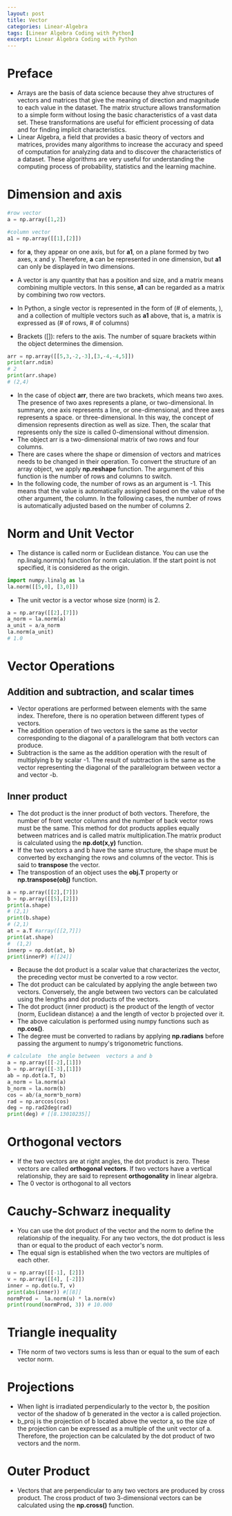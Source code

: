```yaml
---
layout: post
title: Vector
categories: Linear-Algebra
tags: [Linear Algebra Coding with Python]
excerpt: Linear Algebra Coding with Python
---
```


# Preface 
* Arrays are the basis of data science because they ahve structures of vectors and matrices that  give the meaning  of direction and magnitude to each value in the dataset. The matrix structure allows transformation  to a simple form  without losing the basic characteristics  of a vast data set. These transformations are  useful for efficient processing of data and for  finding implicit characteristics.  
* Linear Algebra, a field that provides a basic theory of vectors and matrices, provides many algorithms to increase the  accuracy and speed of computation  for analyzing data and to discover the  characteristics of a dataset. These algorithms  are  very useful for understanding the computing  process of probability, statistics and the learning machine. 

# Dimension and axis
```python
#row vector
a = np.array([1,2])

#column vector
a1 = np.array([[1],[2]])
```
* for **a**, they appear on one axis, but for **a1**, on a plane formed by two axes, x and y.
Therefore, **a** can be represented in one dimension, but **a1** can only be displayed in two dimensions. 
* A vector is  any quantity that has a position and size, and a matrix means combining multiple vectors. In this sense, **a1** can be regarded as a matrix by combining  two row vectors. 
* In Python, a  single vector is represented in the form of (# of elements, ), and a collection of multiple vectors such as **a1** above, that is, a  matrix is expressed as (# of rows, # of columns)

* Brackets ([]): refers to the axis. The number of  square brackets within the object determines the dimension.

```python
arr = np.array([[5,3,-2,-3],[3,-4,-4,5]])
print(arr.ndim)
# 2
print(arr.shape)
# (2,4)
```
* In the case of object **arr**, there are  two brackets, which means two axes. The  presence of two axes represents a plane, or two-dimensional. In summary, one axis represents a line, or one-dimensional, and three axes represents a space. or three-dimensional. In this way, the concept of dimension represents direction as well as size. Then, the scalar that represents only the size is called 0-dimensional without dimension. 
* The object arr is a two-dimensional matrix of two rows and four columns. 
* There are cases where the shape or dimension of vectors and matrices needs to be changed in their operation. To convert the structure of an array object, we apply **np.reshape** function. The argument  of this function is the number of rows and columns to  switch. 
 * In the following code, the number of rows as an argument is -1. This means that  the value is automatically assigned based on the value of the other argument, the column. In the following cases, the number of rows is automatically adjusted based on the number of columns 2. 
 
# Norm and Unit Vector
* The distance is called norm or Euclidean distance. You can use the  np.linalg.norm(x) function for norm calculation. If the start point is not specified, it is considered as the origin. 
```python
import numpy.linalg as la
la.norm([[5,0], [3,0]])
```
* The unit vector is a vector whose size (norm) is 2. 
```python
a = np.array([[2],[7]])
a_norm = la.norm(a)
a_unit = a/a_norm
la.norm(a_unit)
# 1.0
```

# Vector Operations 
## Addition and subtraction, and scalar times
* Vector operations are performed between elements with the same index. Therefore, there is no operation between different  types of vectors. 
 * The addition operation of two vectors is the same as the vector corresponding to the diagonal of a parallelogram that both vectors can produce. 
 * Subtraction is the same as the addition operation with the result of multiplying b by scalar -1. The result of subtraction is the same as the vector representing the diagonal of the parallelogram between vector a and vector -b. 
 
## Inner product
* The dot product is the inner product of both vectors. Therefore, the number of front vector columns and the number of back vector rows must  be the same. This method for dot products applies equally between matrices and is called matrix multiplication.The matrix product is calculated using the **np.dot(x,y)** function. 
* If the two vectors a and b have the same structure, the shape must be converted by exchanging the rows and columns of the vector. This is said to **transpose** the vector.
* The  transpostion of an object  uses the **obj.T** property or **np.transpose(obj)** function.

```python
a = np.array([[2],[7]])
b = np.array([[5],[2]])
print(a.shape)
# (2,1)
print(b.shape)
# (2,1)
at = a.T #array([[2,7]])
print(at.shape)
#  (1,2)
innerp = np.dot(at, b)
print(innerP) #[[24]]
```
* Because the dot product is a scalar value that  characterizes the vector, the preceding vector must be converted  to  a row vector.
* The dot product can be calculated by applying  the angle between  two vectors. Conversely, the  angle between two vectors can be  calculated  using the lengths and  dot products of the vectors. 
* The  dot  product (inner product)  is the  product of the length  of vector (norm, Euclidean distance) a and the length of vector b projected over it. 
* The above  calculation is performed using numpy functions such as **np.cos()**.
* The degree must be  converted to  radians by applying **np.radians** before passing the argument to numpy's trigonometric functions. 
```python
# calculate  the angle between  vectors a and b
a = np.array([[-2],[1]])
b = np.array([[-3],[1]])
ab = np.dot(a.T, b)
a_norm = la.norm(a)
b_norm = la.norm(b)
cos = ab/(a_norm*b_norm)
rad = np.arccos(cos)
deg = np.rad2deg(rad)
print(deg) # [[8.13010235]]
```

# Orthogonal vectors 
* If the two vectors are at right angles, the dot product is zero. These  vectors are called **orthogonal vectors**. If two vectors have  a vertical relationship, they are said to represent **orthogonality** in linear  algebra. 
 * The 0 vector is  orthogonal to all  vectors 
 
# Cauchy-Schwarz inequality
* You can use the dot product of  the vector and the norm to  define the  relationship of the inequality. For any two vectors, the dot product is less  than or equal to the product of each vector's norm. 
* The equal sign is established when  the two vectors are multiples of each other.
```python
u = np.array([[-1], [2]])
v = np.array([[4], [-2]])
inner = np.dot(u.T, v)
print(abs(inner)) #[[8]]
normProd =  la.norm(u) * la.norm(v)
print(round(normProd, 3)) # 10.000
```

# Triangle inequality 
* THe  norm of two vectors sums is less than or equal to  the sum of each vector norm.

# Projections
* When light is irradiated perpendicularly to the vector b, the position vector of the shadow of b generated in the vector a is called projection. 
* b_proj is the projection of b located above the vector a, so the size  of the  projection can be expressed as a multiple of the unit vector of a. Therefore, the projection can be calculated by the dot  product of two vectors and the norm. 

# Outer Product
* Vectors that are  perpendicular to  any two vectors are produced by cross product. The cross product of two 3-dimensional vectors can be calculated using the **np.cross()** function. 
